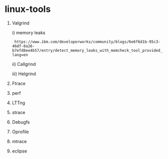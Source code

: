 # linux-tools

1) Valgrind

	i) memory leaks

		https://www.ibm.com/developerworks/community/blogs/6e6f6d1b-95c3-46df-8a26-b7efd8ee4b57/entry/detect_memory_leaks_with_memcheck_tool_provided_by_valgrind_part_i8?lang=en

	ii) Callgrind

	iii) Helgrind

2) Ftrace

3) perf

4) LTTng

5) strace

6) Debugfs

7) Oprofile

8) mtrace

9) eclipse

